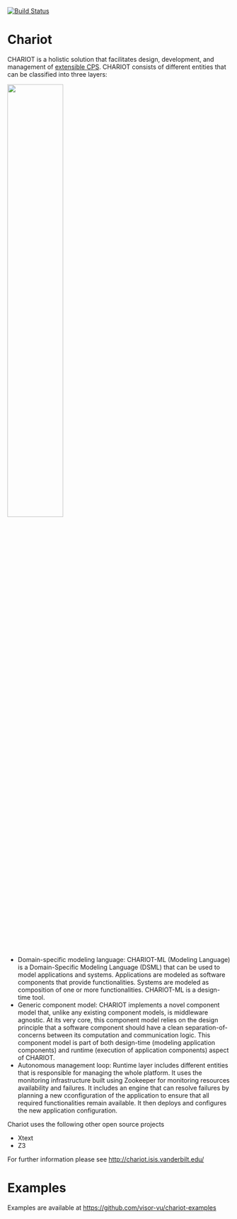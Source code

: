 [![Build Status](https://travis-ci.org/visor-vu/chariot.svg?branch=master)](https://travis-ci.org/visor-vu/chariot)

# Chariot

CHARIOT is a holistic solution that facilitates design, development, and management of [extensible CPS](http://etd.library.vbe.proxy.library.vanderbilt.edu/available/etd-11172016-154749/unrestricted/Pradhan.pdf). CHARIOT consists of different entities that can be classified into three layers:

<img src="https://github.com/visor-vu/chariot/blob/master/LayeredOverview.png" width="50%" height="50%"/>

- Domain-specific modeling language: CHARIOT-ML (Modeling Language) is a Domain-Specific Modeling Language (DSML) that can be used to model applications and systems. Applications are modeled as software components that provide functionalities. Systems are modeled as composition of one or more functionalities. CHARIOT-ML is a design-time tool.
- Generic component model: CHARIOT implements a novel component model that, unlike any existing component models, is middleware agnostic. At its very core, this component model relies on the design principle that a software component should have a clean separation-of-concerns between its computation and communication logic. This component model is part of both design-time (modeling application components) and runtime (execution of application components) aspect of CHARIOT.
- Autonomous management loop: Runtime layer includes different entities that is responsible for managing the whole platform. It uses the monitoring infrastructure built using Zookeeper for monitoring resources availability and failures. It includes an engine that can resolve failures by planning a new cconfiguration of the application to ensure that all required functionalities remain available. It then deploys and configures the new application configuration.

Chariot uses the following other open source projects

- Xtext
- Z3

For further information please see http://chariot.isis.vanderbilt.edu/

# Examples

Examples are available at https://github.com/visor-vu/chariot-examples
